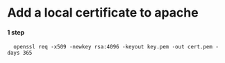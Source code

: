 # Add a local certificate to apache


#### 1 step

      openssl req -x509 -newkey rsa:4096 -keyout key.pem -out cert.pem -days 365
